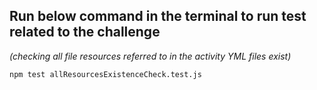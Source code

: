 ## Run below command in the terminal to run test related to the challenge 

*(checking all file resources referred to in the activity YML files exist)*

```npm test allResourcesExistenceCheck.test.js```
